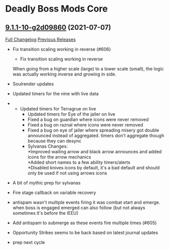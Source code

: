 # Deadly Boss Mods Core

## [9.1.1-10-g2d09860](https://github.com/DeadlyBossMods/DeadlyBossMods/tree/2d09860fe1167fa8dca0c970682972cbbc51b0d8) (2021-07-07)
[Full Changelog](https://github.com/DeadlyBossMods/DeadlyBossMods/compare/9.1.1...2d09860fe1167fa8dca0c970682972cbbc51b0d8) [Previous Releases](https://github.com/DeadlyBossMods/DeadlyBossMods/releases)

- Fix transition scaling working in reverse (#606)  
    * Fix transition scaling working in reverse  
    When going from a higher scale (large) to a lower scale (small), the logic was actually working inverse and growing in side.  
- Soulrender updates  
- Updated timers for the nine with live data  
-  - Updated timers for Terragrue on live  
     - Updated timers for Eye of the jailer on live  
     - Fixed a bug on guardian where icons were never removed  
     - Fixed a bug on raznal where icons were never removed  
     - Fixed a bug on eye of jailer where spreading misery got double announced instead of aggregated. timers don't aggregate though because they can desync  
     - Sylvanas Changes:  
    *Improved wailing arrow and black arrow announces and added icons for the arrow mechanics  
    *Added short names to a few ability timers/alerts  
    *Disabled knives icons by default, it's a bad default and should only be used if not using arrows icons  
- A bit of mythic prep for sylvanas  
- Fire stage callback on variable recovery  
- antispam wasn't multiple events firing it was combat start and emerge. when boss is engaged emerged can also follow (but not always sometimes it's before the IEEU)  
- Add antispam to submerge as these events fire multiple times (#605)  
- Opportunity Strikes seems to be back based on latest journal updates  
- prep next cycle  
